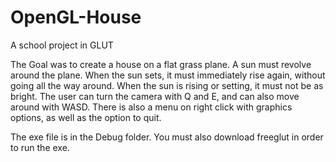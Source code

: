 # OpenGL-House
A school project in GLUT

The Goal was to create a house on a flat grass plane. A sun must revolve around the plane. When the sun sets, it must
immediately rise again, without going all the way around. When the sun is rising or setting, it must not be as bright.
The user can turn the camera with Q and E, and can also move around with WASD.
There is also a menu on right click with graphics options, as well as the option to quit.

The exe file is in the Debug folder.
You must also download freeglut in order to run the exe.
